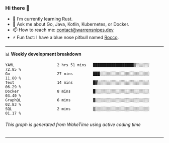 ### Hi there 👋

- 🌱 I’m currently learning Rust.
- 💬 Ask me about Go, Java, Kotlin, Kubernetes, or Docker.
- 📫 How to reach me: contact@warrensnipes.dev
- ⚡ Fun fact: I have a blue nose pitbull named [Rocco](https://i.imgur.com/iLsSCKu.jpg).

-------

📊 **Weekly development breakdown**
<!--START_SECTION:waka-->

```text
YAML                   2 hrs 51 mins   ██████████████████▒░░░░░░   72.85 %
Go                     27 mins         ███░░░░░░░░░░░░░░░░░░░░░░   11.80 %
Text                   14 mins         █▓░░░░░░░░░░░░░░░░░░░░░░░   06.29 %
Docker                 8 mins          █░░░░░░░░░░░░░░░░░░░░░░░░   03.40 %
GraphQL                6 mins          ▓░░░░░░░░░░░░░░░░░░░░░░░░   02.83 %
SQL                    2 mins          ▒░░░░░░░░░░░░░░░░░░░░░░░░   01.17 %
```

<!--END_SECTION:waka-->
###### *This graph is generated from WakeTime using active coding time*
-------
